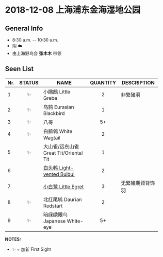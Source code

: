 # 2018-12-08 上海浦东金海湿地公园

## General Info
*  8:30 a.m. -- 10:30 a.m.
*  阴  :cloud:
*  由上海野鸟会 __张木木__ 带领

## Seen List
Nr.|STATUS | NAME                                   | QUANTITY| DESCRIPTION                    |
|--| :--:  |----------------------------------------| :-----: |--------------------------------|
|1|:sparkles:|小鸊鷉 Little Grebe| 2  |非繁殖羽|
|2|:sparkles:|乌鸫 Eurasian Blackbird| 1 |   |
|3|:sparkles:|八哥 | 5+ |      |
|4|:sparkles:|白鹡鸰 White Wagtail |2 |    |
|5|:sparkles:|大山雀/远东山雀 Great Tit/Oriental Tit| 1    |                   |
|6| |[白头鹎 Light-vented Bulbul](https://github.com/simonace/My-Birding-Log/blob/master/have-seen-list.md#%E7%99%BD%E5%A4%B4%E9%B9%8E-light-vented-bulbul)|2  |   |
|7| |[小白鹭 Little Egret](https://github.com/simonace/My-Birding-Log/blob/master/have-seen-list.md#%E5%B0%8F%E7%99%BD%E9%B9%AD-little-egret)| 3 | 无繁殖期颈背饰羽 |
|8|:sparkles:|北红尾鸲 Daurian Redstart| 2 |  |
|9|:sparkles:|暗绿绣眼鸟 Japanese White-eye| 5+ |  |

**NOTES:**
- :sparkles: = 加新 First Sight
